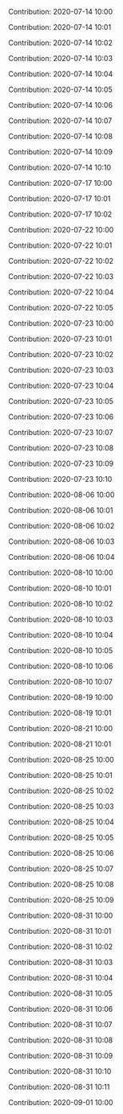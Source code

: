 Contribution: 2020-07-14 10:00

Contribution: 2020-07-14 10:01

Contribution: 2020-07-14 10:02

Contribution: 2020-07-14 10:03

Contribution: 2020-07-14 10:04

Contribution: 2020-07-14 10:05

Contribution: 2020-07-14 10:06

Contribution: 2020-07-14 10:07

Contribution: 2020-07-14 10:08

Contribution: 2020-07-14 10:09

Contribution: 2020-07-14 10:10

Contribution: 2020-07-17 10:00

Contribution: 2020-07-17 10:01

Contribution: 2020-07-17 10:02

Contribution: 2020-07-22 10:00

Contribution: 2020-07-22 10:01

Contribution: 2020-07-22 10:02

Contribution: 2020-07-22 10:03

Contribution: 2020-07-22 10:04

Contribution: 2020-07-22 10:05

Contribution: 2020-07-23 10:00

Contribution: 2020-07-23 10:01

Contribution: 2020-07-23 10:02

Contribution: 2020-07-23 10:03

Contribution: 2020-07-23 10:04

Contribution: 2020-07-23 10:05

Contribution: 2020-07-23 10:06

Contribution: 2020-07-23 10:07

Contribution: 2020-07-23 10:08

Contribution: 2020-07-23 10:09

Contribution: 2020-07-23 10:10

Contribution: 2020-08-06 10:00

Contribution: 2020-08-06 10:01

Contribution: 2020-08-06 10:02

Contribution: 2020-08-06 10:03

Contribution: 2020-08-06 10:04

Contribution: 2020-08-10 10:00

Contribution: 2020-08-10 10:01

Contribution: 2020-08-10 10:02

Contribution: 2020-08-10 10:03

Contribution: 2020-08-10 10:04

Contribution: 2020-08-10 10:05

Contribution: 2020-08-10 10:06

Contribution: 2020-08-10 10:07

Contribution: 2020-08-19 10:00

Contribution: 2020-08-19 10:01

Contribution: 2020-08-21 10:00

Contribution: 2020-08-21 10:01

Contribution: 2020-08-25 10:00

Contribution: 2020-08-25 10:01

Contribution: 2020-08-25 10:02

Contribution: 2020-08-25 10:03

Contribution: 2020-08-25 10:04

Contribution: 2020-08-25 10:05

Contribution: 2020-08-25 10:06

Contribution: 2020-08-25 10:07

Contribution: 2020-08-25 10:08

Contribution: 2020-08-25 10:09

Contribution: 2020-08-31 10:00

Contribution: 2020-08-31 10:01

Contribution: 2020-08-31 10:02

Contribution: 2020-08-31 10:03

Contribution: 2020-08-31 10:04

Contribution: 2020-08-31 10:05

Contribution: 2020-08-31 10:06

Contribution: 2020-08-31 10:07

Contribution: 2020-08-31 10:08

Contribution: 2020-08-31 10:09

Contribution: 2020-08-31 10:10

Contribution: 2020-08-31 10:11

Contribution: 2020-09-01 10:00

